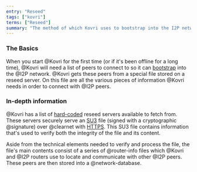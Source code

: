 ```yaml
---
entry: "Reseed"
tags: ["kovri"]
terms: ["Reseed"]
summary: "The method of which Kovri uses to bootstrap into the I2P network"
---
```


### The Basics

When you start @Kovri for the first time (or if it's been offline for a long time), @Kovri will need a list of peers to connect to so it can [bootstrap](https://en.wikipedia.org/wiki/Bootstrap) into the @I2P network. @Kovri gets these peers from a special file stored on a reseed server. On this file are all the various pieces of information @Kovri needs in order to connect with @I2P peers.

### In-depth information

@Kovri has a list of [hard-coded](https://en.wikipedia.org/wiki/Hard-coded) reseed servers available to fetch from. These servers securely serve an [SU3](https://geti2p.net/spec/updates#su3) file (signed with a cryptographic @signature) over @clearnet with [HTTPS](https://en.wikipedia.org/wiki/HTTPS). This SU3 file contains information that's used to verify both the integrity of the file and its content.

Aside from the technical elements needed to verify and process the file, the file's main contents consist of a series of @router-info files which @Kovri and @I2P routers use to locate and communicate with other @I2P peers. These peers are then stored into a @network-database.
